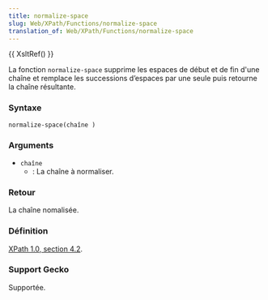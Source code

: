 ```yaml
---
title: normalize-space
slug: Web/XPath/Functions/normalize-space
translation_of: Web/XPath/Functions/normalize-space
---
```


{{ XsltRef() }}

La fonction `normalize-space` supprime les espaces de début et de fin d'une chaîne et remplace les successions d’espaces par une seule puis retourne la chaîne résultante.

### Syntaxe

```
normalize-space(chaîne )
```

### Arguments

- `chaîne`
  - : La chaîne à normaliser.

### Retour

La chaîne nomalisée.

### Définition

[XPath 1.0, section 4.2](http://www.w3.org/TR/xpath#function-normalize-space).

### Support Gecko

Supportée.
